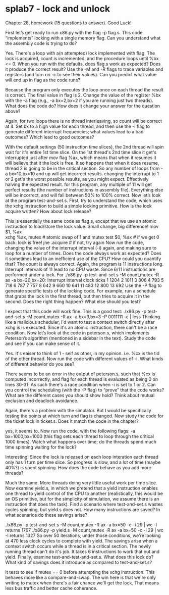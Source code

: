 # splab7 - lock and unlock

Chapter 28, homework (15 questions to answer). Good Luck!


First let’s get ready to run x86.py with the flag -p flag.s. This code “implements” locking with a single memory flag. Can you understand what the assembly code is trying to do?

Yes. There's a loop with a(n attempted) lock implemented with flag. The lock is acquired, count is incremented, and the procedure loops until %bx <= 0.
When you run with the defaults, does flag.s work as expected? Does it produce the correct result? Use the -M and -R flags to trace variables and registers (and turn on -c to see their values). Can you predict what value will end up in flag as the code runs?

Because the program only executes the loop once on each thread the result is correct. The final value in flag is 2.
Change the value of the register %bx with the -a flag (e.g., -a bx=2,bx=2 if you are running just two threads). What does the code do? How does it change your answer for the question above?

Again, for two loops there is no thread interleaving, so count will be correct at 4.
Set bx to a high value for each thread, and then use the -i flag to generate different interrupt frequencies; what values lead to a bad outcomes? Which lead to good outcomes?

With the default settings (50 instruction time slices), the 2nd thread will spin wait for it's entire 1st time slice. On the 1st thread's 2nd time slice it get's interrupted just after mov flag %ax, which means that when it resumes it will believe that it the lock is free. It so happens that when it does resume, thread 2 is going to be in the critical section. So any number of loops from -a bx=10,bx=10 and up will get incorrect results.
changing the interrupt to 1 or 2 get's the worst possible results, as you might expect. Effectively halving the expected result.
for this program, any multiple of 11 will get perfect results (the number of instructions in assembly file). Everything else will be incorrect, and will fall between 50% to 100% correct.
Now let’s look at the program test-and-set.s. First, try to understand the code, which uses the xchg instruction to build a simple locking primitive. How is the lock acquire written? How about lock release?

This is essentially the same code as flag.s, except that we use an atomic instruction to load/store the lock value. Small change, big difference!
mov  $1, %ax        
xchg %ax, mutex     # atomic swap of 1 and mutex
test $0, %ax        # if we get 0 back: lock is free!
jne  .acquire       # if not, try again
Now run the code, changing the value of the interrupt interval (-i) again, and making sure to loop for a number of times. Does the code always work as expected? Does it sometimes lead to an inefficient use of the CPU? How could you quantify that?
The count is always correct.
Again, the program is 11 instructions long. Interrupt intervals of 11 lead to no CPU waste.
Since 6/11 instructions are performed under a lock. For ./x86.py -p test-and-set.s -M count,mutex -R ax -a bx=20,bx=20:
Interrupt interval	clock ticks
1	1204
2	1011
3	808
4	793
5	718
6	787
7	757
8	642
9	660
10	641
11	483
12	800
13	692
Use the -P flag to generate specific tests of the locking code. For example, run a schedule that grabs the lock in the first thread, but then tries to acquire it in the second. Does the right thing happen? What else should you test?

I expect that this code will work fine. This is a good test: ./x86.py -p test-and-set.s -M count,mutex -R ax -a bx=3,bx=3 -P 0011111 -c | less
Thinking like a malicious scheduler, I'd want to test a context switch directly after xchg is is executed. Since it's an atomic instruction, there can't be a race condition.
Now let’s look at the code in peterson.s, which implements Peterson’s algorithm (mentioned in a sidebar in the text). Study the code and see if you can make sense of it.

Yes. It's eaiser to think of 1 - self as other, in my opinion. i.e. %cx is the tid of the other thread.
Now run the code with different values of -i. What kinds of different behavior do you see?

There seems to be an error in the output of peterson.s, such that %cx is computed incorrectly, and flag for each thread is evaluated as being 0 on lines 30-31. As such there's a race condition when -i is set to 1 or 2.
Can you control the scheduling (with the -P flag) to “prove” that the code works? What are the different cases you should show hold? Think about mutual exclusion and deadlock avoidance.

Again, there's a problem with the simulator. But I would be specifically testing the points at which turn and flag is changed.
Now study the code for the ticket lock in ticket.s. Does it match the code in the chapter?

yes, it seems to.
Now run the code, with the following flags: -a bx=1000,bx=1000 (this flag sets each thread to loop through the critical 1000 times). Watch what happens over time; do the threads spend much time spinning waiting for the lock?

Interesting! Since the lock is released on each loop interation each thread only has 1 turn per time slice. So progress is slow, and a lot of time (maybe 40%?) is spent spinning.
How does the code behave as you add more threads?

Much the same. More threads doing very little useful work per time slice.
Now examine yield.s, in which we pretend that a yield instruction enables one thread to yield control of the CPU to another (realistically, this would be an OS primitive, but for the simplicity of simulation, we assume there is an instruction that does the task). Find a scenario where test-and-set.s wastes cycles spinning, but yield.s does not. How many instructions are saved? In what scenarios do these savings arise?

./x86.py -p test-and-set.s -M count,mutex -R ax -a bx=50 -c -i 29 | wc -l returns 1797
./x86.py -p yield.s -M count,mutex -R ax -a bx=50 -c -i 29 | wc -l returns 1327
So over 50 iterations, under those conditions, we're looking at 470 less clock cycles to complete with yield.
The savings arise when a context switch occurs while a thread is in a critical section. The newly running thread can't do it's job. It takes 6 instructions to work that out and yield.
Finally, examine test-and-test-and-set.s. What does this lock do? What kind of savings does it introduce as compared to test-and-set.s?

It tests to see if mutex == 0 before attempting the xchg instruction. This behaves more like a compare-and-swap. The win here is that we're only writing to mutex when there's a fair chance we'll get the lock. That means less bus traffic and better cache coherance.
